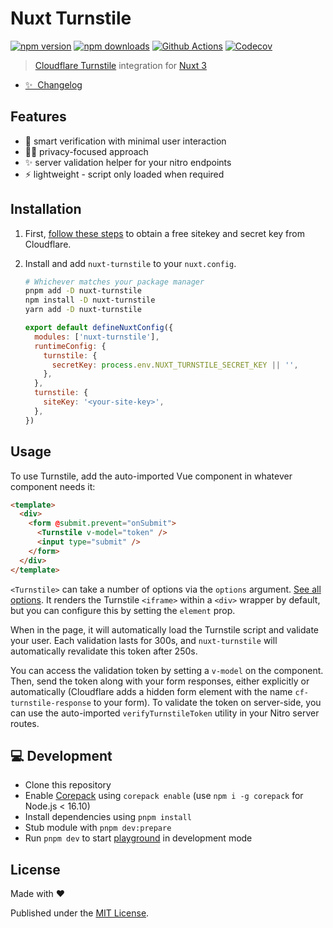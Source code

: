 # Nuxt Turnstile

[![npm version][npm-version-src]][npm-version-href]
[![npm downloads][npm-downloads-src]][npm-downloads-href]
[![Github Actions][github-actions-src]][github-actions-href]
[![Codecov][codecov-src]][codecov-href]

> [Cloudflare Turnstile](https://developers.cloudflare.com/turnstile/) integration for [Nuxt 3](https://v3.nuxtjs.org)

- [✨ &nbsp;Changelog](https://github.com/danielroe/nuxt-turnstile/blob/main/CHANGELOG.md)
<!-- - [▶️ &nbsp;Online playground](https://stackblitz.com/github/danielroe/nuxt-turnstile/tree/main/playground) -->

## Features

- 💪 smart verification with minimal user interaction
- 🕵️‍♀️ privacy-focused approach
- ✨ server validation helper for your nitro endpoints
- ⚡️ lightweight - script only loaded when required

## Installation

1. First, [follow these steps](https://developers.cloudflare.com/turnstile/get-started/) to obtain a free sitekey and secret key from Cloudflare.

2. Install and add `nuxt-turnstile` to your `nuxt.config`.

   ```bash
   # Whichever matches your package manager
   pnpm add -D nuxt-turnstile
   npm install -D nuxt-turnstile
   yarn add -D nuxt-turnstile
   ```

   ```js
   export default defineNuxtConfig({
     modules: ['nuxt-turnstile'],
     runtimeConfig: {
       turnstile: {
         secretKey: process.env.NUXT_TURNSTILE_SECRET_KEY || '',
       },
     },
     turnstile: {
       siteKey: '<your-site-key>',
     },
   })
   ```

## Usage

To use Turnstile, add the auto-imported Vue component in whatever component needs it:

```html
<template>
  <div>
    <form @submit.prevent="onSubmit">
      <Turnstile v-model="token" />
      <input type="submit" />
    </form>
  </div>
</template>
```

`<Turnstile>` can take a number of options via the `options` argument. [See all options](./src/runtime/types.ts). It renders the Turnstile `<iframe>` within a `<div>` wrapper by default, but you can configure this by setting the `element` prop.

When in the page, it will automatically load the Turnstile script and validate your user. Each validation lasts for 300s, and `nuxt-turnstile` will automatically revalidate this token after 250s.

You can access the validation token by setting a `v-model` on the component. Then, send the token along with your form responses, either explicitly or automatically (Cloudflare adds a hidden form element with the name `cf-turnstile-response` to your form). To validate the token on server-side, you can use the auto-imported `verifyTurnstileToken` utility in your Nitro server routes.

## 💻 Development

- Clone this repository
- Enable [Corepack](https://github.com/nodejs/corepack) using `corepack enable` (use `npm i -g corepack` for Node.js < 16.10)
- Install dependencies using `pnpm install`
- Stub module with `pnpm dev:prepare`
- Run `pnpm dev` to start [playground](./playground) in development mode

## License

Made with ❤️

Published under the [MIT License](./LICENCE).

<!-- Badges -->

[npm-version-src]: https://img.shields.io/npm/v/nuxt-turnstile?style=flat-square
[npm-version-href]: https://npmjs.com/package/nuxt-turnstile
[npm-downloads-src]: https://img.shields.io/npm/dm/nuxt-turnstile?style=flat-square
[npm-downloads-href]: https://npmjs.com/package/nuxt-turnstile
[github-actions-src]: https://img.shields.io/github/workflow/status/danielroe/nuxt-turnstile/ci/main?style=flat-square
[github-actions-href]: https://github.com/danielroe/nuxt-turnstile/actions?query=workflow%3Aci
[codecov-src]: https://img.shields.io/codecov/c/gh/danielroe/nuxt-turnstile/main?style=flat-square
[codecov-href]: https://codecov.io/gh/danielroe/nuxt-turnstile
